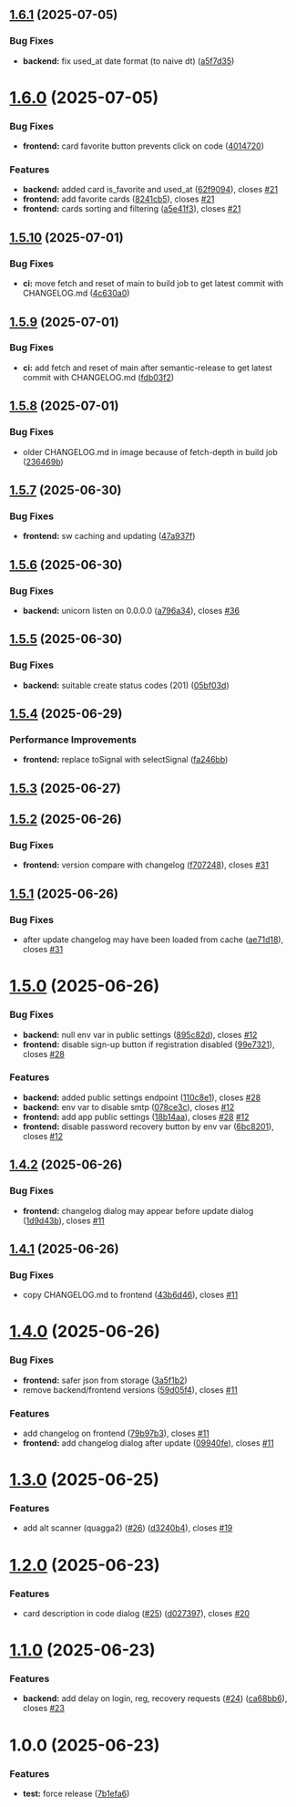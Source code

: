 ## [1.6.1](https://github.com/Quenary/cardholder_pwa/compare/v1.6.0...v1.6.1) (2025-07-05)


### Bug Fixes

* **backend:** fix used_at date format (to naive dt) ([a5f7d35](https://github.com/Quenary/cardholder_pwa/commit/a5f7d35b1ad7a89b05779a1bc379aae11de27e61))

# [1.6.0](https://github.com/Quenary/cardholder_pwa/compare/v1.5.10...v1.6.0) (2025-07-05)


### Bug Fixes

* **frontend:** card favorite button prevents click on code ([4014720](https://github.com/Quenary/cardholder_pwa/commit/40147204313d6adc52717fac6be101110e891c32))


### Features

* **backend:** added card is_favorite and used_at ([62f9094](https://github.com/Quenary/cardholder_pwa/commit/62f9094db3abdb4ffb41ea688ecf6c3388229876)), closes [#21](https://github.com/Quenary/cardholder_pwa/issues/21)
* **frontend:** add favorite cards ([8241cb5](https://github.com/Quenary/cardholder_pwa/commit/8241cb509241d7b191711eea6fc4098cff80739d)), closes [#21](https://github.com/Quenary/cardholder_pwa/issues/21)
* **frontend:** cards sorting and filtering ([a5e41f3](https://github.com/Quenary/cardholder_pwa/commit/a5e41f335515ab86f68b93e7441d7b6b170a5b44)), closes [#21](https://github.com/Quenary/cardholder_pwa/issues/21)

## [1.5.10](https://github.com/Quenary/cardholder_pwa/compare/v1.5.9...v1.5.10) (2025-07-01)


### Bug Fixes

* **ci:** move fetch and reset of main to build job to get latest commit with CHANGELOG.md ([4c630a0](https://github.com/Quenary/cardholder_pwa/commit/4c630a0b85cdb595312d97f3714b5bcaeb0cf24a))

## [1.5.9](https://github.com/Quenary/cardholder_pwa/compare/v1.5.8...v1.5.9) (2025-07-01)


### Bug Fixes

* **ci:** add fetch and reset of main after semantic-release to get latest commit with CHANGELOG.md ([fdb03f2](https://github.com/Quenary/cardholder_pwa/commit/fdb03f24070f86b179ef160d5165f82955be0ae7))

## [1.5.8](https://github.com/Quenary/cardholder_pwa/compare/v1.5.7...v1.5.8) (2025-07-01)


### Bug Fixes

* older CHANGELOG.md in image because of fetch-depth in build job ([236469b](https://github.com/Quenary/cardholder_pwa/commit/236469b05603b72cef39198c97946b22b26bc2ad))

## [1.5.7](https://github.com/Quenary/cardholder_pwa/compare/v1.5.6...v1.5.7) (2025-06-30)


### Bug Fixes

* **frontend:** sw caching and updating ([47a937f](https://github.com/Quenary/cardholder_pwa/commit/47a937fd15540e1a0f1ded154f9fa548fa6df67b))

## [1.5.6](https://github.com/Quenary/cardholder_pwa/compare/v1.5.5...v1.5.6) (2025-06-30)


### Bug Fixes

* **backend:** unicorn listen on 0.0.0.0 ([a796a34](https://github.com/Quenary/cardholder_pwa/commit/a796a341d8c05a71f28a481d96c04e1572bea744)), closes [#36](https://github.com/Quenary/cardholder_pwa/issues/36)

## [1.5.5](https://github.com/Quenary/cardholder_pwa/compare/v1.5.4...v1.5.5) (2025-06-30)


### Bug Fixes

* **backend:** suitable create status codes (201) ([05bf03d](https://github.com/Quenary/cardholder_pwa/commit/05bf03d1e144193f1738e78a59dd0b0af89d3270))

## [1.5.4](https://github.com/Quenary/cardholder_pwa/compare/v1.5.3...v1.5.4) (2025-06-29)


### Performance Improvements

* **frontend:** replace toSignal with selectSignal ([fa246bb](https://github.com/Quenary/cardholder_pwa/commit/fa246bb651916d4b3fbdb0da65b8162ba8b3eae6))

## [1.5.3](https://github.com/Quenary/cardholder_pwa/compare/v1.5.2...v1.5.3) (2025-06-27)

## [1.5.2](https://github.com/Quenary/cardholder_pwa/compare/v1.5.1...v1.5.2) (2025-06-26)


### Bug Fixes

* **frontend:** version compare with changelog ([f707248](https://github.com/Quenary/cardholder_pwa/commit/f707248d6878c06e62b54fefbe83dc81440ec721)), closes [#31](https://github.com/Quenary/cardholder_pwa/issues/31)

## [1.5.1](https://github.com/Quenary/cardholder_pwa/compare/v1.5.0...v1.5.1) (2025-06-26)


### Bug Fixes

* after update changelog may have been loaded from cache ([ae71d18](https://github.com/Quenary/cardholder_pwa/commit/ae71d1848bf01b398541a9e410923c40868e2db6)), closes [#31](https://github.com/Quenary/cardholder_pwa/issues/31)

# [1.5.0](https://github.com/Quenary/cardholder_pwa/compare/v1.4.2...v1.5.0) (2025-06-26)


### Bug Fixes

* **backend:** null env var in public settings ([895c82d](https://github.com/Quenary/cardholder_pwa/commit/895c82d8cd10649dbdcbdd29d0dd01bf2570f73a)), closes [#12](https://github.com/Quenary/cardholder_pwa/issues/12)
* **frontend:** disable sign-up button if registration disabled ([99e7321](https://github.com/Quenary/cardholder_pwa/commit/99e732165d5a31569d1c2746a109bbb73d38925b)), closes [#28](https://github.com/Quenary/cardholder_pwa/issues/28)


### Features

* **backend:** added public settings endpoint ([110c8e1](https://github.com/Quenary/cardholder_pwa/commit/110c8e145ca05a96a06fb9d8b943a37dbea975ec)), closes [#28](https://github.com/Quenary/cardholder_pwa/issues/28)
* **backend:** env var to disable smtp ([078ce3c](https://github.com/Quenary/cardholder_pwa/commit/078ce3c79565768a5067d39fbce22027ea329dd7)), closes [#12](https://github.com/Quenary/cardholder_pwa/issues/12)
* **frontend:** add app public settings ([18b14aa](https://github.com/Quenary/cardholder_pwa/commit/18b14aa10e634360af2dc96bc1f71c3e22e0d47b)), closes [#28](https://github.com/Quenary/cardholder_pwa/issues/28) [#12](https://github.com/Quenary/cardholder_pwa/issues/12)
* **frontend:** disable password recovery button by env var ([6bc8201](https://github.com/Quenary/cardholder_pwa/commit/6bc8201ece691bf1a3dde25abcbc2b5c62c80dff)), closes [#12](https://github.com/Quenary/cardholder_pwa/issues/12)

## [1.4.2](https://github.com/Quenary/cardholder_pwa/compare/v1.4.1...v1.4.2) (2025-06-26)


### Bug Fixes

* **frontend:** changelog dialog may appear before update dialog ([1d9d43b](https://github.com/Quenary/cardholder_pwa/commit/1d9d43bf678be6f7eb71b6ae8b01ec7d4d5e3008)), closes [#11](https://github.com/Quenary/cardholder_pwa/issues/11)

## [1.4.1](https://github.com/Quenary/cardholder_pwa/compare/v1.4.0...v1.4.1) (2025-06-26)


### Bug Fixes

* copy CHANGELOG.md to frontend ([43b6d46](https://github.com/Quenary/cardholder_pwa/commit/43b6d466a8c1bd398d79f027a7804deda272f2ff)), closes [#11](https://github.com/Quenary/cardholder_pwa/issues/11)

# [1.4.0](https://github.com/Quenary/cardholder_pwa/compare/v1.3.0...v1.4.0) (2025-06-26)


### Bug Fixes

* **frontend:** safer json from storage ([3a5f1b2](https://github.com/Quenary/cardholder_pwa/commit/3a5f1b218b2fefb5319514b72f60762de4fceb12))
* remove backend/frontend versions ([59d05f4](https://github.com/Quenary/cardholder_pwa/commit/59d05f48e849872dd2833580953e318f1c736859)), closes [#11](https://github.com/Quenary/cardholder_pwa/issues/11)


### Features

* add changelog on frontend ([79b97b3](https://github.com/Quenary/cardholder_pwa/commit/79b97b353a4c2684fb518fb7ad375f789e9fba57)), closes [#11](https://github.com/Quenary/cardholder_pwa/issues/11)
* **frontend:** add changelog dialog after update ([09940fe](https://github.com/Quenary/cardholder_pwa/commit/09940fe0ff7359c6b09e99c58cb885fe8e882e2c)), closes [#11](https://github.com/Quenary/cardholder_pwa/issues/11)

# [1.3.0](https://github.com/Quenary/cardholder_pwa/compare/v1.2.0...v1.3.0) (2025-06-25)


### Features

* add alt scanner (quagga2) ([#26](https://github.com/Quenary/cardholder_pwa/issues/26)) ([d3240b4](https://github.com/Quenary/cardholder_pwa/commit/d3240b4c8057497b990db422c71b3c31b48edb7a)), closes [#19](https://github.com/Quenary/cardholder_pwa/issues/19)

# [1.2.0](https://github.com/Quenary/cardholder_pwa/compare/v1.1.0...v1.2.0) (2025-06-23)


### Features

* card description in code dialog ([#25](https://github.com/Quenary/cardholder_pwa/issues/25)) ([d027397](https://github.com/Quenary/cardholder_pwa/commit/d027397ae169b110ac948d6cdd125fce80251b2e)), closes [#20](https://github.com/Quenary/cardholder_pwa/issues/20)

# [1.1.0](https://github.com/Quenary/cardholder_pwa/compare/v1.0.0...v1.1.0) (2025-06-23)


### Features

* **backend:** add delay on login, reg, recovery requests ([#24](https://github.com/Quenary/cardholder_pwa/issues/24)) ([ca68bb6](https://github.com/Quenary/cardholder_pwa/commit/ca68bb603c14133a36f46dc4d8d9dc005b7ecf22)), closes [#23](https://github.com/Quenary/cardholder_pwa/issues/23)

# 1.0.0 (2025-06-23)


### Features

* **test:** force release ([7b1efa6](https://github.com/Quenary/cardholder_pwa/commit/7b1efa6cc8206a576eb80585d6ae97ca74cbc92f))
